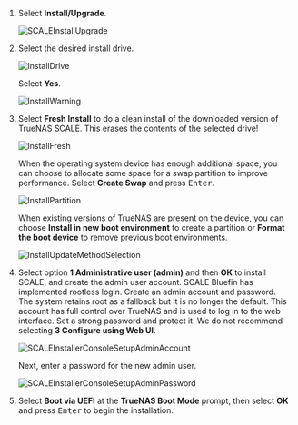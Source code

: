 &NewLine;

1. Select **Install/Upgrade**.
   
   ![SCALEInstallUpgrade](/images/SCALE/Install/SCALEInstallMainScreen.png "SCALE Install Main Screen")

2. Select the desired install drive.
   
   ![InstallDrive](/images/SCALE/Install/SCALEInstallDriveScreen.png "Install Drive Screen")

   Select **Yes**.
   
   ![InstallWarning](/images/SCALE/Install/SCALEInstallWarningScreen.png "Install Warning Screen")

3. Select **Fresh Install** to do a clean install of the downloaded version of TrueNAS SCALE.
   This erases the contents of the selected drive!
   
   ![InstallFresh](/images/SCALE/Install/SCALEInstallUpgradeFresh.png "Upgrade or Fresh Install Screen")
   
   When the operating system device has enough additional space, you can choose to allocate some space for a swap partition to improve performance. Select **Create Swap** and press <kbd>Enter</kbd>.
   
   ![InstallPartition](/images/SCALE/Install/SCALEInstallPartitionScreen.png "Install Partition Screen")

   When existing versions of TrueNAS are present on the device, you can choose **Install in new boot environment** to create a partition or **Format the boot device** to remove previous boot environments.

   ![InstallUpdateMethodSelection](/images/SCALE/Install/SCALEInstallUpdateMethodSelection.png "Update Method Selection Screen")

4. Select option **1 Administrative user (admin)** and then **OK** to install SCALE, and create the admin user account. 
   SCALE Bluefin has implemented rootless login. Create an admin account and password. The system retains root as a fallback but it is no longer the default.
   This account has full control over TrueNAS and is used to log in to the web interface.
   Set a strong password and protect it.
   We do not recommend selecting **3 Configure using Web UI**.
   
   ![SCALEInstallerConsoleSetupAdminAccount](/images/SCALE/Install/SCALEInstallerConsoleSetupAdminAccount.png "Admin User Screen")

   Next, enter a password for the new admin user.

   ![SCALEInstallerConsoleSetupAdminPassword](/images/SCALE/Install/SCALEInstallerConsoleSetupAdminPassword.png "Install Password Screen")

5. Select **Boot via UEFI** at the **TrueNAS Boot Mode** prompt, then select **OK** and press <kbd>Enter</kbd> to begin the installation.
